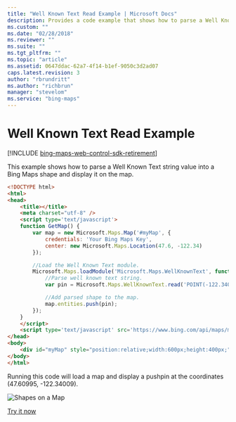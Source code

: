 ```yaml
---
title: "Well Known Text Read Example | Microsoft Docs"
description: Provides a code example that shows how to parse a Well Known Text string value into a Bing Maps shape and display it on a map.
ms.custom: ""
ms.date: "02/28/2018"
ms.reviewer: ""
ms.suite: ""
ms.tgt_pltfrm: ""
ms.topic: "article"
ms.assetid: 0647ddac-62a7-4f14-b1ef-9050c3d2ad07
caps.latest.revision: 3
author: "rbrundritt"
ms.author: "richbrun"
manager: "stevelom"
ms.service: "bing-maps"
---
```


# Well Known Text Read Example

[!INCLUDE [bing-maps-web-control-sdk-retirement](../../../includes/bing-maps-web-control-sdk-retirement.md)]

This example shows how to parse a Well Known Text string value into a Bing Maps shape and display it on the map.

```html
<!DOCTYPE html>
<html>
<head>
    <title></title>
    <meta charset="utf-8" />
	<script type='text/javascript'>
    function GetMap() {
        var map = new Microsoft.Maps.Map('#myMap', {
            credentials: 'Your Bing Maps Key',
            center: new Microsoft.Maps.Location(47.6, -122.34)
        });

        //Load the Well Known Text module.
        Microsoft.Maps.loadModule('Microsoft.Maps.WellKnownText', function () {
            //Parse well known text string.
            var pin = Microsoft.Maps.WellKnownText.read('POINT(-122.34009 47.60995)');

            //Add parsed shape to the map.
            map.entities.push(pin);
        });
    }
    </script>
    <script type='text/javascript' src='https://www.bing.com/api/maps/mapcontrol?callback=GetMap' async defer></script>
</head>
<body>
    <div id="myMap" style="position:relative;width:600px;height:400px;"></div>
</body>
</html>
```

Running this code will load a map and display a pushpin at the coordinates (47.60995, -122.34009).

![Shapes on a Map](../../media/bmv8-readwkt.png)

[Try it now](https://www.bing.com/api/maps/sdk/mapcontrol/isdk#wktAddPoint+JS)
